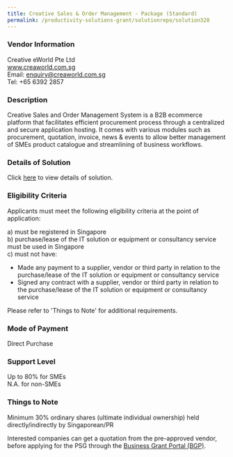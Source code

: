 ```yaml
---
title: Creative Sales & Order Management - Package (Standard)
permalink: /productivity-solutions-grant/solutionrepo/solution328
---
```


### Vendor Information
Creative eWorld Pte Ltd<br>www.creaworld.com.sg<br>Email: enquiry@creaworld.com.sg<br>Tel: +65 6392 2857

### Description

Creative Sales and Order Management System is a B2B ecommerce platform that facilitates efficient procurement process through a centralized and secure application hosting. It comes with various modules such as procurement, quotation, invoice, news & events to allow better management of SMEs product catalogue and streamlining of business workflows.




### Details of Solution

Click <a href='https://www.gobusiness.gov.sg/images/psg/Creative_eWorld_WS_SalesnOrder_Annex_3_Part_3.pdf' target='_blank'>here</a> to view details of solution.

### Eligibility Criteria

Applicants must meet the following eligibility criteria at the point of application:

a) must be registered in Singapore <br>
b) purchase/lease of the IT solution or equipment or consultancy service must be used in Singapore <br>
c) must not have:
- Made any payment to a supplier, vendor or third party in relation to the purchase/lease of the IT solution or equipment or consultancy service
- Signed any contract with a supplier, vendor or third party in relation to the purchase/lease of the IT solution or equipment or consultancy service

Please refer to 'Things to Note' for additional requirements.

### Mode of Payment
Direct Purchase

### Support Level
Up to 80% for SMEs <br>
N.A. for non-SMEs

### Things to Note
Minimum 30% ordinary shares (ultimate individual ownership) held directly/indirectly by Singaporean/PR

Interested companies can get a quotation from the pre-approved vendor, before applying for the PSG through the <a target='_blank' href='https://www.businessgrants.gov.sg/'>Business Grant Portal (BGP)</a>.
